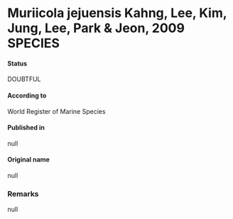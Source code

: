 # Muriicola jejuensis Kahng, Lee, Kim, Jung, Lee, Park & Jeon, 2009 SPECIES

#### Status
DOUBTFUL

#### According to
World Register of Marine Species

#### Published in
null

#### Original name
null

### Remarks
null
